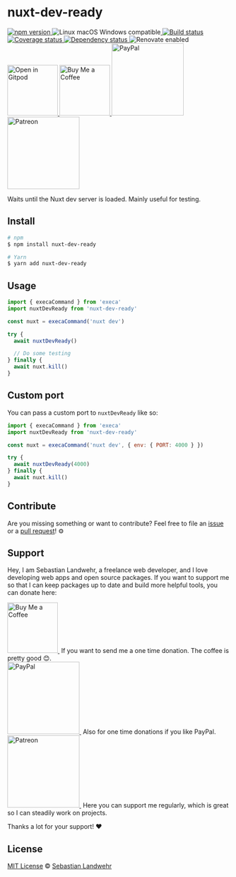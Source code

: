 <!-- TITLE/ -->
# nuxt-dev-ready
<!-- /TITLE -->

<!-- BADGES/ -->
  <p>
    <a href="https://npmjs.org/package/nuxt-dev-ready">
      <img
        src="https://img.shields.io/npm/v/nuxt-dev-ready.svg"
        alt="npm version"
      >
    </a><img src="https://img.shields.io/badge/os-linux%20%7C%C2%A0macos%20%7C%C2%A0windows-blue" alt="Linux macOS Windows compatible"><a href="https://github.com/dword-design/nuxt-dev-ready/actions">
      <img
        src="https://github.com/dword-design/nuxt-dev-ready/workflows/build/badge.svg"
        alt="Build status"
      >
    </a><a href="https://codecov.io/gh/dword-design/nuxt-dev-ready">
      <img
        src="https://codecov.io/gh/dword-design/nuxt-dev-ready/branch/master/graph/badge.svg"
        alt="Coverage status"
      >
    </a><a href="https://david-dm.org/dword-design/nuxt-dev-ready">
      <img src="https://img.shields.io/david/dword-design/nuxt-dev-ready" alt="Dependency status">
    </a><img src="https://img.shields.io/badge/renovate-enabled-brightgreen" alt="Renovate enabled"><br/><a href="https://gitpod.io/#https://github.com/dword-design/nuxt-dev-ready">
      <img
        src="https://gitpod.io/button/open-in-gitpod.svg"
        alt="Open in Gitpod"
        width="114"
      >
    </a><a href="https://www.buymeacoffee.com/dword">
      <img
        src="https://www.buymeacoffee.com/assets/img/guidelines/download-assets-sm-2.svg"
        alt="Buy Me a Coffee"
        width="114"
      >
    </a><a href="https://paypal.me/SebastianLandwehr">
      <img
        src="https://sebastianlandwehr.com/images/paypal.svg"
        alt="PayPal"
        width="163"
      >
    </a><a href="https://www.patreon.com/dworddesign">
      <img
        src="https://sebastianlandwehr.com/images/patreon.svg"
        alt="Patreon"
        width="163"
      >
    </a>
</p>
<!-- /BADGES -->

<!-- DESCRIPTION/ -->
Waits until the Nuxt dev server is loaded. Mainly useful for testing.
<!-- /DESCRIPTION -->

<!-- INSTALL/ -->
## Install

```bash
# npm
$ npm install nuxt-dev-ready

# Yarn
$ yarn add nuxt-dev-ready
```
<!-- /INSTALL -->

## Usage

```js
import { execaCommand } from 'execa'
import nuxtDevReady from 'nuxt-dev-ready'

const nuxt = execaCommand('nuxt dev')

try {
  await nuxtDevReady()

  // Do some testing
} finally {
  await nuxt.kill()
} 
```

## Custom port

You can pass a custom port to `nuxtDevReady` like so:

```js
import { execaCommand } from 'execa'
import nuxtDevReady from 'nuxt-dev-ready'

const nuxt = execaCommand('nuxt dev', { env: { PORT: 4000 } })

try {
  await nuxtDevReady(4000)
} finally {
  await nuxt.kill()
} 
```

<!-- LICENSE/ -->
## Contribute

Are you missing something or want to contribute? Feel free to file an [issue](https://github.com/dword-design/nuxt-dev-ready/issues) or a [pull request](https://github.com/dword-design/nuxt-dev-ready/pulls)! ⚙️

## Support

Hey, I am Sebastian Landwehr, a freelance web developer, and I love developing web apps and open source packages. If you want to support me so that I can keep packages up to date and build more helpful tools, you can donate here:

<p>
  <a href="https://www.buymeacoffee.com/dword">
    <img
      src="https://www.buymeacoffee.com/assets/img/guidelines/download-assets-sm-2.svg"
      alt="Buy Me a Coffee"
      width="114"
    >
  </a>&nbsp;If you want to send me a one time donation. The coffee is pretty good 😊.<br/>
  <a href="https://paypal.me/SebastianLandwehr">
    <img
      src="https://sebastianlandwehr.com/images/paypal.svg"
      alt="PayPal"
      width="163"
    >
  </a>&nbsp;Also for one time donations if you like PayPal.<br/>
  <a href="https://www.patreon.com/dworddesign">
    <img
      src="https://sebastianlandwehr.com/images/patreon.svg"
      alt="Patreon"
      width="163"
    >
  </a>&nbsp;Here you can support me regularly, which is great so I can steadily work on projects.
</p>

Thanks a lot for your support! ❤️

## License

[MIT License](https://opensource.org/licenses/MIT) © [Sebastian Landwehr](https://sebastianlandwehr.com)
<!-- /LICENSE -->

